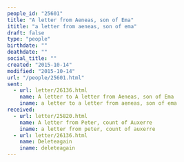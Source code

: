 ```yaml
---
people_id: "25601"
title: "A letter from Aeneas, son of Ema"
ititle: "a letter from aeneas, son of ema"
draft: false
type: "people"
birthdate: ""
deathdate: ""
social_title: ""
created: "2015-10-14"
modified: "2015-10-14"
url: "/people/25601.html"
sent:
  - url: letter/26136.html
    name: A letter to A letter from Aeneas, son of Ema
    iname: a letter to a letter from aeneas, son of ema
received:
  - url: letter/25820.html
    name: A letter from Peter, count of Auxerre
    iname: a letter from peter, count of auxerre
  - url: letter/26136.html
    name: Deleteagain
    iname: deleteagain
---
```

